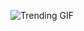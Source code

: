 
<!-- GIF_SECTION -->
![Trending GIF](https://media4.giphy.com/media/v1.Y2lkPThiYjIxNzcybzJiandkMXdhOHkzNHJsOWF0czQ5aXAzcjlnbW1yc3FsMW1jcTBhdCZlcD12MV9naWZzX3NlYXJjaCZjdD1n/hXddB04gkpgBoxApfh/giphy.gif)
<!-- END_GIF_SECTION -->
